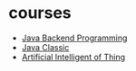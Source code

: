 # courses

* [Java Backend Programming](./java-backend-programming.adoc)
* [Java Classic](./java-classic.adoc)
* [Artificial Intelligent of Thing](./aiot.adoc)
